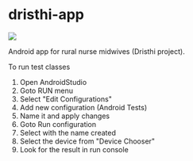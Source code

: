 # dristhi-app

<a href="https://travis-ci.org/DhanushInfotech/dristhi-app"> <img src="https://travis-ci.org/DhanushInfotech/dristhi-app" >  </img> </a>

Android app for rural nurse midwives (Dristhi project).

To run test classes

1. Open AndroidStudio
2. Goto RUN menu 
3. Select "Edit Configurations"
4. Add new configuration (Android Tests)
5. Name it and apply changes
6. Goto Run configuration
7. Select with the name created
8. Select the device from "Device Chooser"
9. Look for the result in run console
